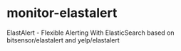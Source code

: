 # monitor-elastalert
ElastAlert - Flexible Alerting With ElasticSearch based on bitsensor/elastalert and yelp/elastalert
